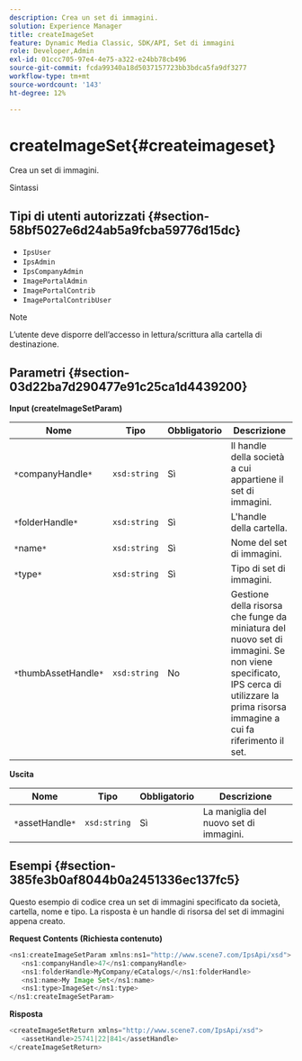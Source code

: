 ```yaml
---
description: Crea un set di immagini.
solution: Experience Manager
title: createImageSet
feature: Dynamic Media Classic, SDK/API, Set di immagini
role: Developer,Admin
exl-id: 01ccc705-97e4-4e75-a322-e24bb78cb496
source-git-commit: fcda99340a18d5037157723bb3bdca5fa9df3277
workflow-type: tm+mt
source-wordcount: '143'
ht-degree: 12%

---
```


# createImageSet{#createimageset}

Crea un set di immagini.

Sintassi

## Tipi di utenti autorizzati {#section-58bf5027e6d24ab5a9fcba59776d15dc}

* `IpsUser`
* `IpsAdmin`
* `IpsCompanyAdmin`
* `ImagePortalAdmin`
* `ImagePortalContrib`
* `ImagePortalContribUser`

>[!NOTE]
>
>L’utente deve disporre dell’accesso in lettura/scrittura alla cartella di destinazione.

## Parametri {#section-03d22ba7d290477e91c25ca1d4439200}

**Input (createImageSetParam)**

| Nome | Tipo | Obbligatorio | Descrizione |
|---|---|---|---|
| `*`companyHandle`*` | `xsd:string` | Sì | Il handle della società a cui appartiene il set di immagini. |
| `*`folderHandle`*` | `xsd:string` | Sì | L&#39;handle della cartella. |
| `*`name`*` | `xsd:string` | Sì | Nome del set di immagini. |
| `*`type`*` | `xsd:string` | Sì | Tipo di set di immagini. |
| `*`thumbAssetHandle`*` | `xsd:string` | No | Gestione della risorsa che funge da miniatura del nuovo set di immagini. Se non viene specificato, IPS cerca di utilizzare la prima risorsa immagine a cui fa riferimento il set. |

**Uscita**

| Nome | Tipo | Obbligatorio | Descrizione |
|---|---|---|---|
| `*`assetHandle`*` | `xsd:string` | Sì | La maniglia del nuovo set di immagini. |

## Esempi {#section-385fe3b0af8044b0a2451336ec137fc5}

Questo esempio di codice crea un set di immagini specificato da società, cartella, nome e tipo. La risposta è un handle di risorsa del set di immagini appena creato.

**Request Contents (Richiesta contenuto)**

```java
<ns1:createImageSetParam xmlns:ns1="http://www.scene7.com/IpsApi/xsd">
   <ns1:companyHandle>47</ns1:companyHandle>
   <ns1:folderHandle>MyCompany/eCatalogs/</ns1:folderHandle>
   <ns1:name>My Image Set</ns1:name>
   <ns1:type>ImageSet</ns1:type>
</ns1:createImageSetParam>
```

**Risposta**

```java
<createImageSetReturn xmlns="http://www.scene7.com/IpsApi/xsd">
   <assetHandle>25741|22|841</assetHandle>
</createImageSetReturn>
```
